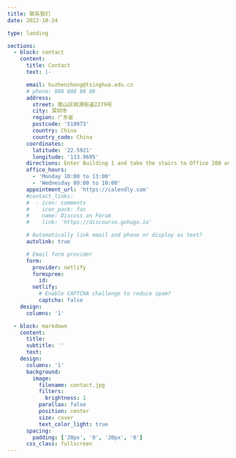```yaml
---
title: 联系我们
date: 2022-10-24

type: landing

sections:
  - block: contact
    content:
      title: Contact
      text: |-

      email: huzhenzhong@tsinghua.edu.cn
      # phone: 888 888 88 88
      address:
        street: 南山区桃源街道2279号
        city: 深圳市
        region: 广东省
        postcode: '518073'
        country: China
        country_code: China
      coordinates:
        latitude: '22.5921'
        longitude: '113.9695'
      directions: Enter Building 1 and take the stairs to Office 200 on Floor 2
      office_hours:
        - 'Monday 10:00 to 13:00'
        - 'Wednesday 09:00 to 10:00'
      appointment_url: 'https://calendly.com'
      #contact_links:
      #  - icon: comments
      #    icon_pack: fas
      #    name: Discuss on Forum
      #    link: 'https://discourse.gohugo.io'

      # Automatically link email and phone or display as text?
      autolink: true

      # Email form provider
      form:
        provider: netlify
        formspree:
          id:
        netlify:
          # Enable CAPTCHA challenge to reduce spam?
          captcha: false
    design:
      columns: '1'

  - block: markdown
    content:
      title:
      subtitle: ''
      text:
    design:
      columns: '1'
      background:
        image:
          filename: contact.jpg
          filters:
            brightness: 1
          parallax: false
          position: center
          size: cover
          text_color_light: true
      spacing:
        padding: ['20px', '0', '20px', '0']
      css_class: fullscreen
---
```

